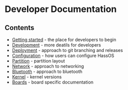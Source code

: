 # Developer Documentation

## Contents

* [Getting started](./getting_started_development.md) - the place for developers to begin
* [Development](./getting_started_development.md) - more deatils for developers
* [Deployment](./deployment.md) - approach to git branching and releases
* [Configuration](./configuration.md) - how users can configure HassOS
* [Partition](./partition.md) - partition layout
* [Network](./network.md) - approach to networking
* [Bluetooth](./bluetooth.md) - approach to bluetooth
* [Kernel](./kernel.md) - kernel versions
* [Boards](./boards/README.md) - board specific documentation
